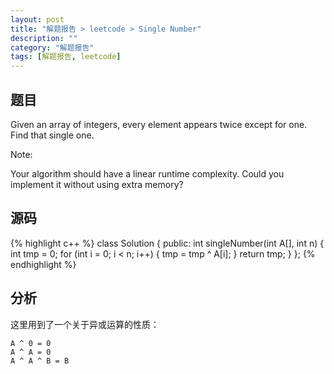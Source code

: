 ```yaml
---
layout: post
title: "解题报告 > leetcode > Single Number"
description: ""
category: "解题报告"
tags: [解题报告, leetcode]
---
```

## 题目

Given an array of integers, every element appears twice except for one. Find that single one.

Note:

Your algorithm should have a linear runtime complexity. Could you implement it without using extra memory?

## 源码

{% highlight c++ %}
class Solution {
public:
    int singleNumber(int A[], int n) {
        int tmp = 0;
        for (int i = 0; i < n; i++) {
            tmp = tmp ^ A[i];
        }
        return tmp;
    }
};
{% endhighlight %}

## 分析

这里用到了一个关于异或运算的性质：

    A ^ 0 = 0
    A ^ A = 0
    A ^ A ^ B = B
